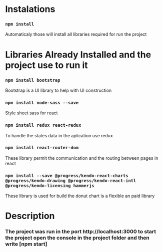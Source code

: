 # Instalations

### `npm install`
Automaticaly those will install all libraries required for run the project

# Libraries Already Installed and the project use to run it

### `npm install bootstrap`
Bootstrap is a UI library to help with UI construction 

### `npm install node-sass --save`
Style sheet sass for react

### `npm install redux react-redux`
To handle the states data in the aplication use redux

### `npm install react-router-dom`
These library permit the communication and the routing between pages in react

### `npm install --save @progress/kendo-react-charts @progress/kendo-drawing @progress/kendo-react-intl @progress/kendo-licensing hammerjs`
These library is used for build the donut chart  is a flexible an paid library

# Description
### The project was run in the port http://localhost:3000 to start the project open the console in the project folder and then write [npm start]
